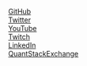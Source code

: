 [GitHub](https://github.com/matt-charr) <br>
[Twitter](https://twitter.com/matt_charr) <br>
[YouTube](https://www.youtube.com/channel/UCcpw7B9o7VadmC7YbjCTShA) <br>
[Twitch](https://www.twitch.tv/mattcharr) <br>
[LinkedIn](https://www.linkedin.com/in/matthieu-charrier-080820134/) <br>
[QuantStackExchange](https://quant.stackexchange.com/users/60229/mattcharr) <br>